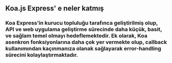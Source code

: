 ## Koa.js Express' e neler katmış

### Koa Express’in kurucu topluluğu tarafınca geliştirilmiş olup, API ve web uygulama geliştirme sürecinde daha küçük, basit, ve sağlam temel olmayı hedeflemektedir. Ek olarak, Koa asenkron fonksiyonlarına daha çok yer vermekte olup, callback kullanımından kaçınmanıza olanak sağlayarak error-handling sürecini kolaylaştırmaktadır.
